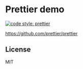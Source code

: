 # Prettier demo

[![code style: prettier][prettier-image]][prettier-url]

https://github.com/prettier/prettier

## License
MIT

[prettier-url]: https://github.com/prettier/prettier
[prettier-image]: https://img.shields.io/badge/code_style-prettier-ff69b4.svg?style=flat-square
